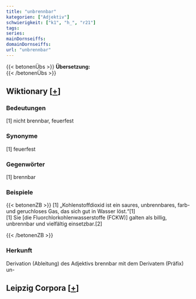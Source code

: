 ```yaml
---
title: "unbrennbar"
kategorien: ["Adjektiv"]
schwierigkeit: ["k1", "h_", "r21"]
tags:
series:
mainDornseiffs:
domainDornseiffs:
url: "unbrennbar"
---
```


{{< betonenÜbs >}}
**Übersetzung:**  
{{< /betonenÜbs >}}

## Wiktionary [[+](https://de.wiktionary.org/wiki/unbrennbar)]

### Bedeutungen
[1] nicht brennbar, feuerfest  

### Synonyme
[1] feuerfest  

### Gegenwörter
[1] brennbar  

### Beispiele
{{< betonenZB >}}
[1] „Kohlenstoffdioxid ist ein saures, unbrennbares, farb- und geruchloses Gas, das sich gut in Wasser löst.“[1]  
[1] Sie [die Fluorchlorkohlenwasserstoffe (FCKW)] galten als billig, unbrennbar und vielfältig einsetzbar.[2]  

{{< /betonenZB >}}
### Herkunft
Derivation (Ableitung) des Adjektivs brennbar mit dem Derivatem (Präfix) un-  


## Leipzig Corpora [[+](https://corpora.uni-leipzig.de/en/res?word=unbrennbar&corpusId=deu_newscrawl-public_2018)]

